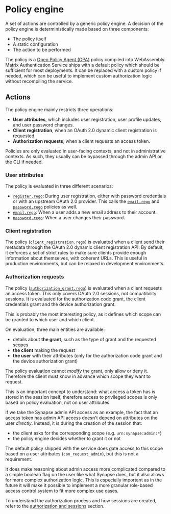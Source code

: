 # Policy engine

A set of actions are controlled by a generic policy engine.
A decision of the policy engine is deterministically made based on three components:

 - The policy itself
 - A static configuration
 - The action to be performed

The policy is a [Open Policy Agent (OPA)](https://www.openpolicyagent.org/) policy compiled into WebAssembly.
Matrix Authentication Service ships with a default policy which should be sufficient for most deployments.
It can be replaced with a custom policy if needed, which can be useful to implement custom authorization logic without recompiling the service.

## Actions

The policy engine mainly restricts three operations:

 - **User attributes**, which includes user registration, user profile updates, and user password changes.
 - **Client registration**, when an OAuth 2.0 dynamic client registration is requested.
 - **Authorization requests**, when a client requests an access token.

Policies are only evaluated in user-facing contexts, and not in administrative contexts.
As such, they usually can be bypassed through the admin API or the CLI if needed.

### User attributes

The policy is evaluated in three different scenarios:

 - [`register.rego`]: During user registration, either with password credentials or with an upstream OAuth 2.0 provider. This calls the [`email.rego`] and [`password.rego`] policies as well.
 - [`email.rego`]: When a user adds a new email address to their account.
 - [`password.rego`]: When a user changes their password.

### Client registration

The policy ([`client_registration.rego`]) is evaluated when a client send their metadata through the OAuth 2.0 dynamic client registration API.
By default, it enforces a set of strict rules to make sure clients provide enough information about themselves, with coherent URLs.
This is useful in production environments, but can be relaxed in development environments.

### Authorization requests

The policy ([`authorization_grant.rego`]) is evaluated when a client requests an access token.
This only covers OAuth 2.0 sessions, not compatibility sessions.
It is evaluated for the authorization code grant, the client credentials grant and the device authorization grant.

This is probably the most interesting policy, as it defines which scope can be granted to which user and which client.

On evaluation, three main entities are available:

 - details about **the grant**, such as the type of grant and the requested scopes
 - **the client** making the request
 - **the user** with their attributes (only for the authorization code grant and the device authorization grant)

The policy evaluation cannot *modify* the grant, only allow or deny it.
Therefore the client must know in advance which scope they want to request.

This is an important concept to understand: what access a token has is stored in the session itself, therefore access to privileged scopes is only based on policy evaluation, not on user attributes.

If we take the Synapse admin API access as an example, the fact that an access token has admin API access doesn't depend on attributes on the user *directly*.
Instead, it is during the creation of the session that:

 - the client asks for the corresponding scope (e.g. `urn:synapse:admin:*`)
 - the policy engine decides whether to grant it or not

The default policy shipped with the service does gate access to this scope based on a user attributes (`can_request_admin`), but this is not a requirement.

It does make reasoning about admin access more complicated compared to a simple boolean flag on the user like what Synapse does, but it also allows for more complex authorization logic.
This is especially important as in the future it will make it possible to implement a more granular role-based access control system to fit more complex use cases.

To understand the authorization process and how sessions are created, refer to the [authorization and sessions](./authorization.md) section.


[`register.rego`]: https://github.com/matrix-org/matrix-authentication-service/blob/main/policies/register.rego 
[`email.rego`]: https://github.com/matrix-org/matrix-authentication-service/blob/main/policies/email.rego 
[`password.rego`]: https://github.com/matrix-org/matrix-authentication-service/blob/main/policies/password.rego 
[`client_registration.rego`]: https://github.com/matrix-org/matrix-authentication-service/blob/main/policies/client_registration.rego 
[`authorization_grant.rego`]: https://github.com/matrix-org/matrix-authentication-service/blob/main/policies/authorization_grant.rego
